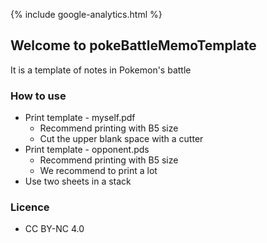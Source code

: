 
{% include google-analytics.html %}

## Welcome to pokeBattleMemoTemplate

It is a template of notes in Pokemon's battle

### How to use
- Print template - myself.pdf
    - Recommend printing with B5 size
    - Cut the upper blank space with a cutter
- Print template - opponent.pds
    - Recommend printing with B5 size
    - We recommend to print a lot
- Use two sheets in a stack

### Licence
- CC BY-NC 4.0
